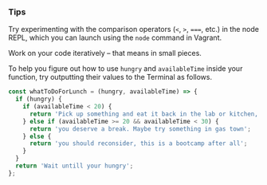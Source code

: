 ### Tips

Try experimenting with the comparison operators (`<`, `>`, `===`, etc.) in the node REPL, which you can launch using the `node` command in Vagrant.

Work on your code iteratively – that means in small pieces. 

To help you figure out how to use `hungry` and `availableTime` inside your function, try outputting their values to the Terminal as follows.

``` javascript
const whatToDoForLunch = (hungry, availableTime) => {
  if (hungry) {
    if (availableTime < 20) {
      return 'Pick up something and eat it back in the lab or kitchen, so you can meet fellow classmates';
    } else if (availableTime >= 20 && availableTime < 30) {
      return 'you deserve a break. Maybe try something in gas town';
    } else {
      return 'you should reconsider, this is a bootcamp after all';
    }
  }
  return 'Wait untill your hungry';
};
```